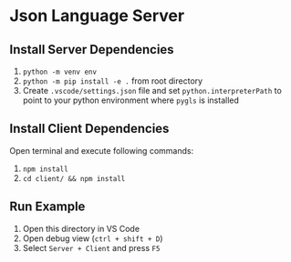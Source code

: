 # Json Language Server

## Install Server Dependencies

1. `python -m venv env`
1. `python -m pip install -e .` from root directory
1. Create `.vscode/settings.json` file and set `python.interpreterPath` to point to your python environment where `pygls` is installed

## Install Client Dependencies

Open terminal and execute following commands:

1. `npm install`
1. `cd client/ && npm install`

## Run Example

1. Open this directory in VS Code
1. Open debug view (`ctrl + shift + D`)
1. Select `Server + Client` and press `F5`
